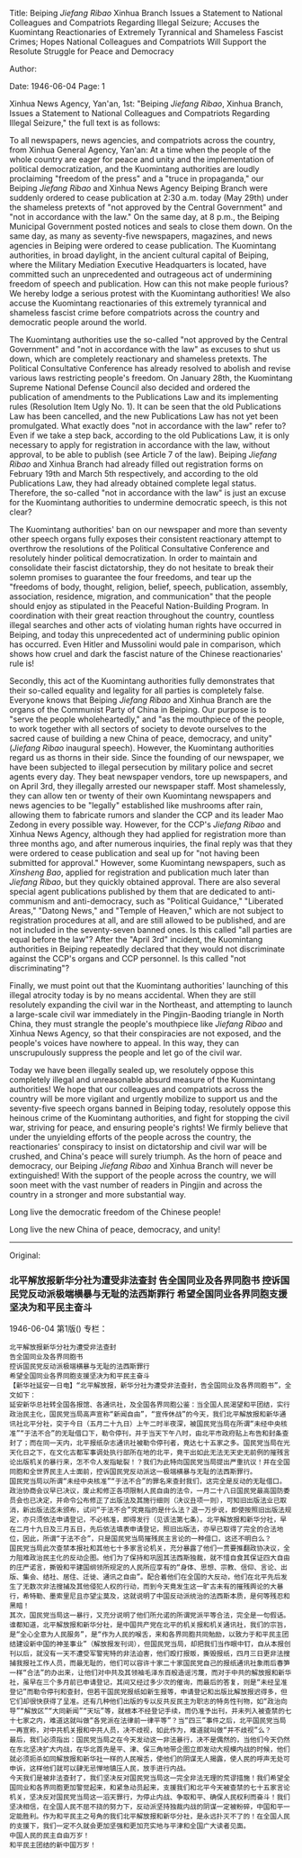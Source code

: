 Title: Beiping *Jiefang Ribao* Xinhua Branch Issues a Statement to National Colleagues and Compatriots Regarding Illegal Seizure; Accuses the Kuomintang Reactionaries of Extremely Tyrannical and Shameless Fascist Crimes; Hopes National Colleagues and Compatriots Will Support the Resolute Struggle for Peace and Democracy

Author:

Date: 1946-06-04
Page: 1

Xinhua News Agency, Yan'an, 1st: "Beiping *Jiefang Ribao*, Xinhua Branch, Issues a Statement to National Colleagues and Compatriots Regarding Illegal Seizure," the full text is as follows:

To all newspapers, news agencies, and compatriots across the country, from Xinhua General Agency, Yan'an: At a time when the people of the whole country are eager for peace and unity and the implementation of political democratization, and the Kuomintang authorities are loudly proclaiming "freedom of the press" and a "truce in propaganda," our Beiping *Jiefang Ribao* and Xinhua News Agency Beiping Branch were suddenly ordered to cease publication at 2:30 a.m. today (May 29th) under the shameless pretexts of "not approved by the Central Government" and "not in accordance with the law." On the same day, at 8 p.m., the Beiping Municipal Government posted notices and seals to close them down. On the same day, as many as seventy-five newspapers, magazines, and news agencies in Beiping were ordered to cease publication. The Kuomintang authorities, in broad daylight, in the ancient cultural capital of Beiping, where the Military Mediation Executive Headquarters is located, have committed such an unprecedented and outrageous act of undermining freedom of speech and publication. How can this not make people furious? We hereby lodge a serious protest with the Kuomintang authorities! We also accuse the Kuomintang reactionaries of this extremely tyrannical and shameless fascist crime before compatriots across the country and democratic people around the world.

The Kuomintang authorities use the so-called "not approved by the Central Government" and "not in accordance with the law" as excuses to shut us down, which are completely reactionary and shameless pretexts. The Political Consultative Conference has already resolved to abolish and revise various laws restricting people's freedom. On January 28th, the Kuomintang Supreme National Defense Council also decided and ordered the publication of amendments to the Publications Law and its implementing rules (Resolution Item Ugly No. 1). It can be seen that the old Publications Law has been cancelled, and the new Publications Law has not yet been promulgated. What exactly does "not in accordance with the law" refer to? Even if we take a step back, according to the old Publications Law, it is only necessary to apply for registration in accordance with the law, without approval, to be able to publish (see Article 7 of the law). Beiping *Jiefang Ribao* and Xinhua Branch had already filled out registration forms on February 19th and March 5th respectively, and according to the old Publications Law, they had already obtained complete legal status. Therefore, the so-called "not in accordance with the law" is just an excuse for the Kuomintang authorities to undermine democratic speech, is this not clear?

The Kuomintang authorities' ban on our newspaper and more than seventy other speech organs fully exposes their consistent reactionary attempt to overthrow the resolutions of the Political Consultative Conference and resolutely hinder political democratization. In order to maintain and consolidate their fascist dictatorship, they do not hesitate to break their solemn promises to guarantee the four freedoms, and tear up the "freedoms of body, thought, religion, belief, speech, publication, assembly, association, residence, migration, and communication" that the people should enjoy as stipulated in the Peaceful Nation-Building Program. In coordination with their great reaction throughout the country, countless illegal searches and other acts of violating human rights have occurred in Beiping, and today this unprecedented act of undermining public opinion has occurred. Even Hitler and Mussolini would pale in comparison, which shows how cruel and dark the fascist nature of the Chinese reactionaries' rule is!

Secondly, this act of the Kuomintang authorities fully demonstrates that their so-called equality and legality for all parties is completely false. Everyone knows that Beiping *Jiefang Ribao* and Xinhua Branch are the organs of the Communist Party of China in Beiping. Our purpose is to "serve the people wholeheartedly," and "as the mouthpiece of the people, to work together with all sectors of society to devote ourselves to the sacred cause of building a new China of peace, democracy, and unity" (*Jiefang Ribao* inaugural speech). However, the Kuomintang authorities regard us as thorns in their side. Since the founding of our newspaper, we have been subjected to illegal persecution by military police and secret agents every day. They beat newspaper vendors, tore up newspapers, and on April 3rd, they illegally arrested our newspaper staff. Most shamelessly, they can allow ten or twenty of their own Kuomintang newspapers and news agencies to be "legally" established like mushrooms after rain, allowing them to fabricate rumors and slander the CCP and its leader Mao Zedong in every possible way. However, for the CCP's *Jiefang Ribao* and Xinhua News Agency, although they had applied for registration more than three months ago, and after numerous inquiries, the final reply was that they were ordered to cease publication and seal up for "not having been submitted for approval." However, some Kuomintang newspapers, such as *Xinsheng Bao*, applied for registration and publication much later than *Jiefang Ribao*, but they quickly obtained approval. There are also several special agent publications published by them that are dedicated to anti-communism and anti-democracy, such as "Political Guidance," "Liberated Areas," "Datong News," and "Temple of Heaven," which are not subject to registration procedures at all, and are still allowed to be published, and are not included in the seventy-seven banned ones. Is this called "all parties are equal before the law"? After the "April 3rd" incident, the Kuomintang authorities in Beiping repeatedly declared that they would not discriminate against the CCP's organs and CCP personnel. Is this called "not discriminating"?

Finally, we must point out that the Kuomintang authorities' launching of this illegal atrocity today is by no means accidental. When they are still resolutely expanding the civil war in the Northeast, and attempting to launch a large-scale civil war immediately in the Pingjin-Baoding triangle in North China, they must strangle the people's mouthpiece like *Jiefang Ribao* and Xinhua News Agency, so that their conspiracies are not exposed, and the people's voices have nowhere to appeal. In this way, they can unscrupulously suppress the people and let go of the civil war.

Today we have been illegally sealed up, we resolutely oppose this completely illegal and unreasonable absurd measure of the Kuomintang authorities! We hope that our colleagues and compatriots across the country will be more vigilant and urgently mobilize to support us and the seventy-five speech organs banned in Beiping today, resolutely oppose this heinous crime of the Kuomintang authorities, and fight for stopping the civil war, striving for peace, and ensuring people's rights! We firmly believe that under the unyielding efforts of the people across the country, the reactionaries' conspiracy to insist on dictatorship and civil war will be crushed, and China's peace will surely triumph. As the horn of peace and democracy, our Beiping *Jiefang Ribao* and Xinhua Branch will never be extinguished! With the support of the people across the country, we will soon meet with the vast number of readers in Pingjin and across the country in a stronger and more substantial way.

Long live the democratic freedom of the Chinese people!

Long live the new China of peace, democracy, and unity!



<hr /> 

Original: 


### 北平解放报新华分社为遭受非法查封  告全国同业及各界同胞书  控诉国民党反动派极端横暴与无耻的法西斯罪行  希望全国同业各界同胞支援坚决为和平民主奋斗

1946-06-04
第1版()
专栏：

    北平解放报新华分社为遭受非法查封
    告全国同业及各界同胞书
    控诉国民党反动派极端横暴与无耻的法西斯罪行
    希望全国同业各界同胞支援坚决为和平民主奋斗
    【新华社延安一日电】“北平解放报，新华分社为遭受非法查封，告全国同业及各界同胞书”，全文如下：
    延安新华总社转全国各报馆、各通讯社，及全国各界同胞公鉴：当全国人民渴望和平团结，实行政治民主化，国民党当局高声宣称“新闻自由”，“宣传休战”的今天，我们北平解放报和新华通讯社北平分社，突于今日（五月二十九日）上午二时半夜深，被国民党当局在所谓“未经中央核准”“于法不合”的无耻借口下，勒令停刊，并于当天下午八时，由北平市政府贴上布告和封条查封了；而在同一天内，北平报纸杂志通讯社被勒令停刊者，竟达七十五家之多。国民党当局在光天化日之下，在文化古都军事调处执行部所在地的北平，竟干出如此无法无天史无前例的摧残言论出版机关的暴行来，怎不令人发指眦裂！？我们为此特向国民党当局提出严重抗议！并在全国同胞和全世界民主人士面前，控诉国民党反动派这一极端横暴与无耻的法西斯罪行。
    国民党当局以所谓“未经中央核准”“于法不合”的罪名来查封我们，这完全是反动的无耻借口。政治协商会议早已决议，废止和修正各项限制人民自由的法令，一月二十八日国民党最高国防委员会也已决定，并命令公布修正了出版法及其施行细则（决议丑项一则），可知旧出版法业已取消，新出版法迄未颁布，试问“于法不合”究竟指的是什么法？退一万步说，即使按照旧出版法规定，亦只须依法申请登记，不必核准，即得发行（见该法第七条）。北平解放报和新华分社，早在二月十九日及三月五日，先后依法填表申请登记，照旧出版法，亦早已取得了完全的合法地位，因此，所谓“于法不合”，只是国民党当局摧残民主言论的一种借口，这还不明白么？
    国民党当局此次查禁本报社和其他七十多家言论机关，充分暴露了他们一贯要推翻政协决议，全力阻难政治民主化的反动企图。他们为了保持和巩固其法西斯独裁，就不惜自食其保证四大自由的庄严诺言，撕毁和平建国纲领所规定的人民所应享有的“身体、思想、宗教、信仰、言论、出版、集会、结社、居住、迁徙、通讯之自由”。配合着他们在全国的大反动，他们在北平先后发生了无数次非法搜捕及其他侵犯人权的行动，而到今天竟发生这一旷古未有的摧残舆论的大暴行，希特勒、墨索里尼且亦望尘莫及，这就说明了中国反动派统治的法西斯本质，是何等残忍和黑暗！
    其次，国民党当局这一暴行，又充分说明了他们所允诺的所谓党派平等合法，完全是一句假话。谁都知道，北平解放报和新华分社，是中国共产党在北平的机关报和机关通讯社，我们的宗旨，是“全心全意为人民服务”，是“作为人民的喉舌，来和各界同胞共同勉励，以致力于和平民主团结建设新中国的神圣事业”（解放报发刊词），但国民党当局，却把我们当作眼中钉，自从本报创刊以后，就没有一天不遭受军警宪特的非法迫害，他们殴打报贩，撕毁报纸，四月三日更非法搜捕我报社工作人员，而最无耻的，他们可以容许十家二十家国民党自己的报纸通讯社象雨后春笋一样“合法”的办出来，让他们对中共及其领袖毛泽东百般造谣污蔑，而对于中共的解放报和新华社，虽早在三个多月前已申请登记，其间又经过多少次的催询，而最后的答复，则是“未经呈准登记”而勒令停刊和查封，但若干国民党报纸如新生报等，申请登记和出版比解放报迟得多，但它们却很快获得了呈准。还有几种他们出版的专以反共反民主为职志的特务性刊物，如“政治向导”“解放区”“大同新闻”“天坛”等，就根本不经登记手续，而仍准予出刊，并未列入被查禁的七十七家之内，难道这就叫做“各党派在法律前一律平等”？当“四三”事件之后，北平国民党当局一再宣称，对中共机关报和中共人员，决不歧视，如此作为，难道就叫做“并不歧视”么？
    最后，我们必须指出：国民党当局之在今天发动这一非法暴行，决不是偶然的，当他们今天仍然在东北坚决扩大内战，在华北首先是平、津、保三角地带企图立即发动大规模内战的时候，他们就必须扼杀如同解放报和新华社一样的人民喉舌，使他们的阴谋无人揭露，使人民的呼声无处可申诉，这样他们就可以肆无忌惮地镇压人民，放手进行内战。
    今天我们是被非法查封了，我们坚决反对国民党当局这一完全非法无理的荒谬措施！我们希望全国同业和各界同胞更加警觉起来，和紧急动员起来，支援我们和北平今天被查禁的七十五家言论机关，坚决反对国民党当局这一滔天罪行，为停止内战、争取和平、确保人民权利而奋斗！我们坚决相信，在全国人民不屈不挠的努力下，反动派坚持独裁内战的阴谋一定被粉碎，中国和平一定能胜利。作为和平民主之号角的我们北平解放报和新华分社，是永远扑灭不了的！在全国人民的支援下，我们一定不久就会更加坚强和更加充实地与平津和全国广大读者见面。
    中国人民的民主自由万岁！
    和平民主团结的新中国万岁！
